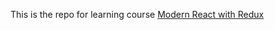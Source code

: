 This is the repo for learning course [Modern React with Redux](https://www.udemy.com/course/react-redux/)